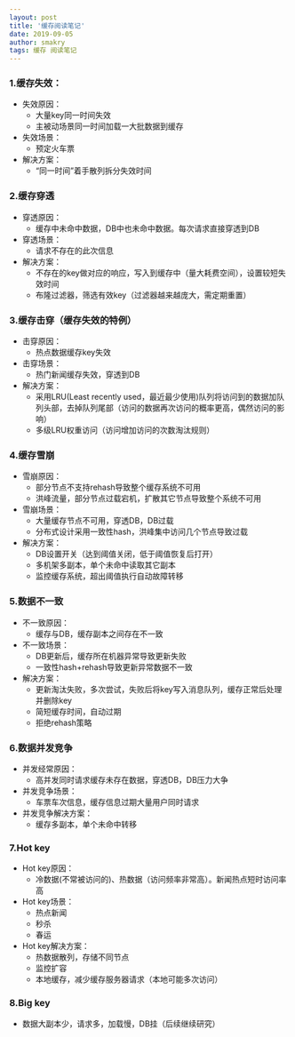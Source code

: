 ```yaml
---
layout: post
title: '缓存阅读笔记'
date: 2019-09-05
author: smakry
tags: 缓存 阅读笔记
---
```


> 

### 1.缓存失效：
- 失效原因：
    - 大量key同一时间失效
    - 主被动场景同一时间加载一大批数据到缓存
- 失效场景：
    - 预定火车票
- 解决方案：
    - “同一时间”着手散列拆分失效时间
### 2.缓存穿透
- 穿透原因：
    - 缓存中未命中数据，DB中也未命中数据。每次请求直接穿透到DB
- 穿透场景：
    - 请求不存在的此次信息
- 解决方案：
    - 不存在的key做对应的响应，写入到缓存中（量大耗费空间），设置较短失效时间
    - 布隆过滤器，筛选有效key（过滤器越来越庞大，需定期重置）
### 3.缓存击穿（缓存失效的特例）
- 击穿原因：
    - 热点数据缓存key失效
- 击穿场景：
    - 热门新闻缓存失效，穿透到DB
- 解决方案：
    - 采用LRU(Least recently used，最近最少使用)队列将访问到的数据加队列头部，去掉队列尾部（访问的数据再次访问的概率更高，偶然访问的影响）
    - 多级LRU权重访问（访问增加访问的次数淘汰规则）
### 4.缓存雪崩
- 雪崩原因：
    - 部分节点不支持rehash导致整个缓存系统不可用
    - 洪峰流量，部分节点过载宕机，扩散其它节点导致整个系统不可用
- 雪崩场景：
    - 大量缓存节点不可用，穿透DB，DB过载
    - 分布式设计采用一致性hash，洪峰集中访问几个节点导致过载
- 解决方案：
    - DB设置开关（达到阈值关闭，低于阈值恢复后打开）
    - 多机架多副本，单个未命中读取其它副本
    - 监控缓存系统，超出阈值执行自动故障转移
### 5.数据不一致
- 不一致原因：
    - 缓存与DB，缓存副本之间存在不一致
- 不一致场景：
    - DB更新后，缓存所在机器异常导致更新失败
    - 一致性hash+rehash导致更新异常数据不一致
- 解决方案：
    - 更新淘汰失败，多次尝试，失败后将key写入消息队列，缓存正常后处理并删除key
    - 简短缓存时间，自动过期
    - 拒绝rehash策略
### 6.数据并发竞争
- 并发经常原因：
    - 高并发同时请求缓存未存在数据，穿透DB，DB压力大争
- 并发竞争场景：
    - 车票车次信息，缓存信息过期大量用户同时请求
- 并发竞争解决方案：
    - 缓存多副本，单个未命中转移
### 7.Hot key
- Hot key原因：
    - 冷数据(不常被访问的)、热数据（访问频率非常高）。新闻热点短时访问率高
- Hot key场景：
    - 热点新闻
    - 秒杀
    - 春运
- Hot key解决方案：
    - 热数据散列，存储不同节点
    - 监控扩容
    - 本地缓存，减少缓存服务器请求（本地可能多次访问）
### 8.Big key
- 数据大副本少，请求多，加载慢，DB挂（后续继续研究）